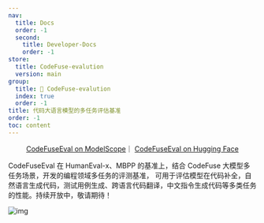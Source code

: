 ```yaml
---
nav:
  title: Docs
  order: -1
  second:
    title: Developer-Docs
    order: -1
store:
  title: CodeFuse-evalution
  version: main
group:
  title: 🌱 CodeFuse-evalution
  index: true
  order: -1
title: 代码大语言模型的多任务评估基准
order: -1
toc: content
---
```


<div align="center">
  <p>
    <a href="https://modelscope.cn/datasets/codefuse-ai/CodeFuseEval/summary" target="_blank">CodeFuseEval on ModelScope</a>｜
    <a href="https://huggingface.co/datasets/codefuse-ai/CodeFuseEval" target="_blank">CodeFuseEval on Hugging Face</a>
  </p>
</div>

CodeFuseEval 在 HumanEval-x、MBPP 的基准上，结合 CodeFuse 大模型多任务场景，开发的编程领域多任务的评测基准， 可用于评估模型在代码补全，自然语言生成代码，测试用例生成、跨语言代码翻译，中文指令生成代码等多类任务的性能。持续开放中，敬请期待！

![img](https://mdn.alipayobjects.com/huamei_bvbxju/afts/img/A*7CZtSpgj3K4AAAAAAAAAAAAADlHYAQ/original)

